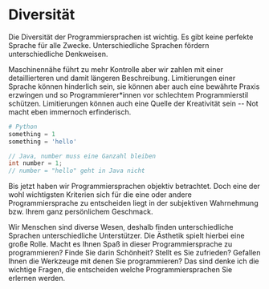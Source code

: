 # Diversität

Die Diversität der Programmiersprachen ist wichtig.
Es gibt keine perfekte Sprache für alle Zwecke.
Unterschiedliche Sprachen fördern unterschiedliche Denkweisen.

Maschinennähe führt zu mehr Kontrolle aber wir zahlen mit einer detaillierteren und damit längeren Beschreibung.
Limitierungen einer Sprache können hinderlich sein, sie können aber auch eine bewährte Praxis erzwingen und so Programmierer\*innen vor schlechtem Programmierstil schützen.
Limitierungen können auch eine Quelle der Kreativität sein -- Not macht eben immernoch erfinderisch.

```python
# Python
something = 1
something = 'hello'
```

```java
// Java, number muss eine Ganzahl bleiben
int number = 1;
// number = "hello" geht in Java nicht
```

Bis jetzt haben wir Programmiersprachen objektiv betrachtet.
Doch eine der wohl wichtigsten Kriterien sich für die eine oder andere Programmiersprache zu entscheiden liegt in der subjektiven Wahrnehmung bzw. Ihrem ganz persönlichem Geschmack.

Wir Menschen sind diverse Wesen, deshalb finden unterschiedliche Sprachen unterschiedliche Unterstützer.
Die Ästhetik spielt hierbei eine große Rolle.
Macht es Ihnen Spaß in dieser Programmiersprache zu programmieren?
Finde Sie darin Schönheit?
Stellt es Sie zufrieden?
Gefallen Ihnen die Werkzeuge mit denen Sie programmieren?
Das sind denke ich die wichtige Fragen, die entscheiden welche Programmiersprachen Sie erlernen werden.